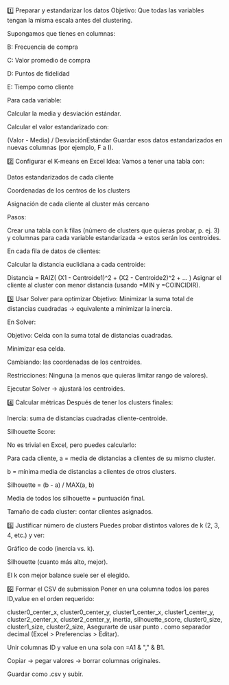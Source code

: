1️⃣ Preparar y estandarizar los datos
Objetivo: Que todas las variables tengan la misma escala antes del clustering.

Supongamos que tienes en columnas:

B: Frecuencia de compra

C: Valor promedio de compra

D: Puntos de fidelidad

E: Tiempo como cliente

Para cada variable:

Calcular la media y desviación estándar.

Calcular el valor estandarizado con:

(Valor - Media) / DesviaciónEstándar
Guardar esos datos estandarizados en nuevas columnas (por ejemplo, F a I).

2️⃣ Configurar el K-means en Excel
Idea: Vamos a tener una tabla con:

Datos estandarizados de cada cliente

Coordenadas de los centros de los clusters

Asignación de cada cliente al cluster más cercano

Pasos:

Crear una tabla con k filas (número de clusters que quieras probar, p. ej. 3) y columnas para cada variable estandarizada → estos serán los centroides.

En cada fila de datos de clientes:

Calcular la distancia euclidiana a cada centroide:

Distancia = RAIZ( (X1 - Centroide1)^2 + (X2 - Centroide2)^2 + ... )
Asignar el cliente al cluster con menor distancia (usando =MIN y =COINCIDIR).

3️⃣ Usar Solver para optimizar
Objetivo: Minimizar la suma total de distancias cuadradas → equivalente a minimizar la inercia.

En Solver:

Objetivo: Celda con la suma total de distancias cuadradas.

Minimizar esa celda.

Cambiando: las coordenadas de los centroides.

Restricciones: Ninguna (a menos que quieras limitar rango de valores).

Ejecutar Solver → ajustará los centroides.

4️⃣ Calcular métricas
Después de tener los clusters finales:

Inercia: suma de distancias cuadradas cliente-centroide.

Silhouette Score:

No es trivial en Excel, pero puedes calcularlo:

Para cada cliente, a = media de distancias a clientes de su mismo cluster.

b = mínima media de distancias a clientes de otros clusters.

Silhouette = (b - a) / MAX(a, b)

Media de todos los silhouette = puntuación final.

Tamaño de cada cluster: contar clientes asignados.

5️⃣ Justificar número de clusters
Puedes probar distintos valores de k (2, 3, 4, etc.) y ver:

Gráfico de codo (inercia vs. k).

Silhouette (cuanto más alto, mejor).

El k con mejor balance suele ser el elegido.

6️⃣ Formar el CSV de submission
Poner en una columna todos los pares ID,value en el orden requerido:

cluster0_center_x,<valor>
cluster0_center_y,<valor>
cluster1_center_x,<valor>
cluster1_center_y,<valor>
cluster2_center_x,<valor>
cluster2_center_y,<valor>
inertia,<valor>
silhouette_score,<valor>
cluster0_size,<valor>
cluster1_size,<valor>
cluster2_size,<valor>
Asegurarte de usar punto . como separador decimal (Excel > Preferencias > Editar).

Unir columnas ID y value en una sola con =A1 & "," & B1.

Copiar → pegar valores → borrar columnas originales.

Guardar como .csv y subir.